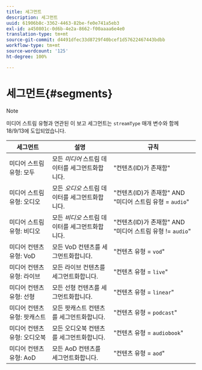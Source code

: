 ```yaml
---
title: 세그먼트
description: 세그먼트
uuid: 61906b8c-3362-4463-82be-fe0e741a5eb3
exl-id: a450801c-0d6b-4e2a-8662-f00aaaa6e4e0
translation-type: tm+mt
source-git-commit: d4491dfec33d8729f40bcef1d57622467443bdbb
workflow-type: tm+mt
source-wordcount: '125'
ht-degree: 100%

---
```


# 세그먼트{#segments}

>[!NOTE]
>
>미디어 스트림 유형과 연관된 이 보고 세그먼트는 `streamType` 매개 변수와 함께 18/9/13에 도입되었습니다.

| 세그먼트 | 설명 | 규칙 |
|---|---|---|
| 미디어 스트림 유형: 모두 | 모든 *미디어* 스트림 데이터를 세그먼트화합니다. | &quot;컨텐츠(ID)가 존재함&quot; |
| 미디어 스트림 유형: 오디오 | 모든 *오디오* 스트림 데이터를 세그먼트화합니다. | &quot;컨텐츠(ID)가 존재함&quot; AND &quot;미디어 스트림 유형 = `audio`&quot; |
| 미디어 스트림 유형: 비디오 | 모든 *비디오* 스트림 데이터를 세그먼트화합니다. | &quot;컨텐츠(ID)가 존재함&quot; AND &quot;미디어 스트림 유형 != `audio`&quot; |
| 미디어 컨텐츠 유형: VoD | 모든 VoD 컨텐츠를 세그먼트화합니다. | &quot;컨텐츠 유형 = `vod`&quot; |
| 미디어 컨텐츠 유형: 라이브 | 모든 라이브 컨텐츠를 세그먼트화합니다. | &quot;컨텐츠 유형 = `live`&quot; |
| 미디어 컨텐츠 유형: 선형 | 모든 선형 컨텐츠를 세그먼트화합니다. | &quot;컨텐츠 유형 = `linear`&quot; |
| 미디어 컨텐츠 유형: 팟캐스트 | 모든 팟캐스트 컨텐츠를 세그먼트화합니다. | &quot;컨텐츠 유형 = `podcast`&quot; |
| 미디어 컨텐츠 유형: 오디오북 | 모든 오디오북 컨텐츠를 세그먼트화합니다. | &quot;컨텐츠 유형 = `audiobook`&quot; |
| 미디어 컨텐츠 유형: AoD | 모든 AoD 컨텐츠를 세그먼트화합니다. | &quot;컨텐츠 유형 = `aod`&quot; |
